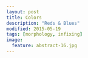 ```yaml
---
layout: post
title: Colors
description: "Reds & Blues"
modified: 2015-05-19
tags: [morphology, infixing]
image:
  feature: abstract-16.jpg
---
```

